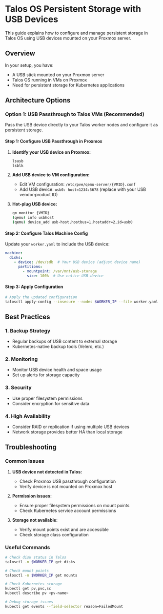 # Talos OS Persistent Storage with USB Devices

This guide explains how to configure and manage persistent storage in Talos OS using USB devices mounted on your Proxmox server.

## Overview

In your setup, you have:
- A USB stick mounted on your Proxmox server
- Talos OS running in VMs on Proxmox
- Need for persistent storage for Kubernetes applications

## Architecture Options

### Option 1: USB Passthrough to Talos VMs (Recommended)

Pass the USB device directly to your Talos worker nodes and configure it as persistent storage.

#### Step 1: Configure USB Passthrough in Proxmox

1. **Identify your USB device on Proxmox:**
   ```bash
   lsusb
   lsblk
   ```

2. **Add USB device to VM configuration:**
   - Edit VM configuration: `/etc/pve/qemu-server/{VMID}.conf`
   - Add USB device: `usb0: host=1234:5678` (replace with your USB vendor:product ID)

3. **Hot-plug USB device:**
   ```bash
   qm monitor {VMID}
   (qemu) info usbhost
   (qemu) device_add usb-host,hostbus=1,hostaddr=2,id=usb0
   ```

#### Step 2: Configure Talos Machine Config

Update your `worker.yaml` to include the USB device:

```yaml
machine:
  disks:
    - device: /dev/sdb  # Your USB device (adjust device name)
      partitions:
        - mountpoint: /var/mnt/usb-storage
          size: 100%  # Use entire USB device
```

#### Step 3: Apply Configuration

```bash
# Apply the updated configuration
talosctl apply-config --insecure --nodes $WORKER_IP --file worker.yaml
```


## Best Practices

### 1. Backup Strategy
- Regular backups of USB content to external storage
- Kubernetes-native backup tools (Velero, etc.)

### 2. Monitoring
- Monitor USB device health and space usage
- Set up alerts for storage capacity

### 3. Security
- Use proper filesystem permissions
- Consider encryption for sensitive data

### 4. High Availability
- Consider RAID or replication if using multiple USB devices
- Network storage provides better HA than local storage

## Troubleshooting

### Common Issues

1. **USB device not detected in Talos:**
   - Check Proxmox USB passthrough configuration
   - Verify device is not mounted on Proxmox host

2. **Permission issues:**
   - Ensure proper filesystem permissions on mount points
   - Check Kubernetes service account permissions

3. **Storage not available:**
   - Verify mount points exist and are accessible
   - Check storage class configuration

### Useful Commands

```bash
# Check disk status in Talos
talosctl -n $WORKER_IP get disks

# Check mount points
talosctl -n $WORKER_IP get mounts

# Check Kubernetes storage
kubectl get pv,pvc,sc
kubectl describe pv <pv-name>

# Debug storage issues
kubectl get events --field-selector reason=FailedMount
```
